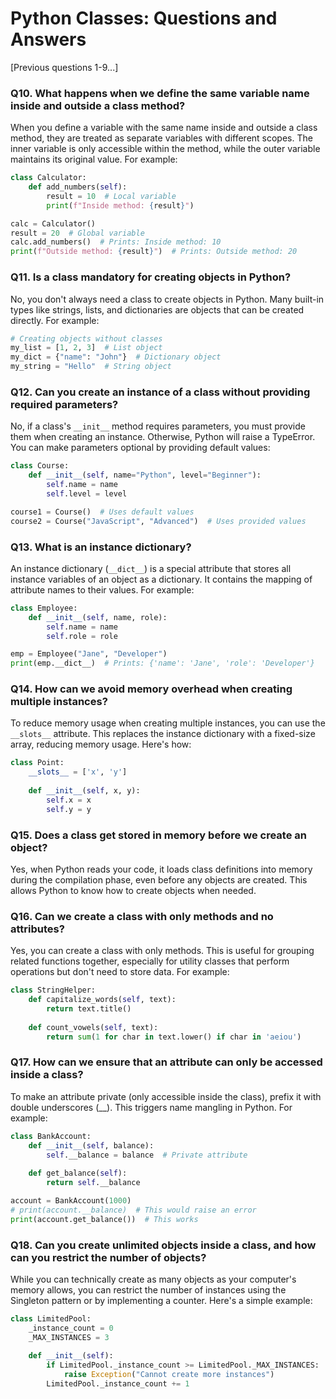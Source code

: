 # Python Classes: Questions and Answers

[Previous questions 1-9...]

### Q10. What happens when we define the same variable name inside and outside a class method?
When you define a variable with the same name inside and outside a class method, they are treated as separate variables with different scopes. The inner variable is only accessible within the method, while the outer variable maintains its original value. For example:

```python
class Calculator:
    def add_numbers(self):
        result = 10  # Local variable
        print(f"Inside method: {result}")

calc = Calculator()
result = 20  # Global variable
calc.add_numbers()  # Prints: Inside method: 10
print(f"Outside method: {result}")  # Prints: Outside method: 20
```

### Q11. Is a class mandatory for creating objects in Python?
No, you don't always need a class to create objects in Python. Many built-in types like strings, lists, and dictionaries are objects that can be created directly. For example:

```python
# Creating objects without classes
my_list = [1, 2, 3]  # List object
my_dict = {"name": "John"}  # Dictionary object
my_string = "Hello"  # String object
```

### Q12. Can you create an instance of a class without providing required parameters?
No, if a class's `__init__` method requires parameters, you must provide them when creating an instance. Otherwise, Python will raise a TypeError. You can make parameters optional by providing default values:

```python
class Course:
    def __init__(self, name="Python", level="Beginner"):
        self.name = name
        self.level = level

course1 = Course()  # Uses default values
course2 = Course("JavaScript", "Advanced")  # Uses provided values
```

### Q13. What is an instance dictionary?
An instance dictionary (`__dict__`) is a special attribute that stores all instance variables of an object as a dictionary. It contains the mapping of attribute names to their values. For example:

```python
class Employee:
    def __init__(self, name, role):
        self.name = name
        self.role = role

emp = Employee("Jane", "Developer")
print(emp.__dict__)  # Prints: {'name': 'Jane', 'role': 'Developer'}
```

### Q14. How can we avoid memory overhead when creating multiple instances?
To reduce memory usage when creating multiple instances, you can use the `__slots__` attribute. This replaces the instance dictionary with a fixed-size array, reducing memory usage. Here's how:

```python
class Point:
    __slots__ = ['x', 'y']
    
    def __init__(self, x, y):
        self.x = x
        self.y = y
```

### Q15. Does a class get stored in memory before we create an object?
Yes, when Python reads your code, it loads class definitions into memory during the compilation phase, even before any objects are created. This allows Python to know how to create objects when needed.

### Q16. Can we create a class with only methods and no attributes?
Yes, you can create a class with only methods. This is useful for grouping related functions together, especially for utility classes that perform operations but don't need to store data. For example:

```python
class StringHelper:
    def capitalize_words(self, text):
        return text.title()
    
    def count_vowels(self, text):
        return sum(1 for char in text.lower() if char in 'aeiou')
```

### Q17. How can we ensure that an attribute can only be accessed inside a class?
To make an attribute private (only accessible inside the class), prefix it with double underscores (__). This triggers name mangling in Python. For example:

```python
class BankAccount:
    def __init__(self, balance):
        self.__balance = balance  # Private attribute
    
    def get_balance(self):
        return self.__balance

account = BankAccount(1000)
# print(account.__balance)  # This would raise an error
print(account.get_balance())  # This works
```

### Q18. Can you create unlimited objects inside a class, and how can you restrict the number of objects?
While you can technically create as many objects as your computer's memory allows, you can restrict the number of instances using the Singleton pattern or by implementing a counter. Here's a simple example:

```python
class LimitedPool:
    _instance_count = 0
    _MAX_INSTANCES = 3
    
    def __init__(self):
        if LimitedPool._instance_count >= LimitedPool._MAX_INSTANCES:
            raise Exception("Cannot create more instances")
        LimitedPool._instance_count += 1
```
